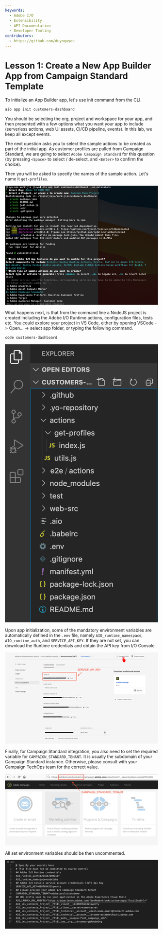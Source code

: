 ```yaml
---
keywords:
  - Adobe I/O
  - Extensibility
  - API Documentation
  - Developer Tooling
contributors: 
  - https://github.com/duynguyen 
---
```


# Lesson 1: Create a New App Builder App from Campaign Standard Template

To initialize an App Builder app, let's use init command from the CLI.

```bash
aio app init customers-dashboard
```

You should be selecting the org, project and workspace for your app, and then presented with a few options what you want your app to include (serverless actions, web UI assets, CI/CD pipeline, events). In this lab, we keep all except events.

The next question asks you to select the sample actions to be created as part of the initial app. As customer profiles are pulled from Campaign Standard, we are going to select `Adobe Campaign Standard` for this question (by pressing `<Space>` to select / de-select, and `<Enter>` to confirm the choice).

Then you will be asked to specify the names of the sample action. Let's name it `get-profiles`.

![app-init](assets/app-init-1.png)

What happens next, is that from the command line a NodeJS project is created including the Adobe I/O Runtime actions, configuration files, tests etc. You could explore your project in VS Code, either by opening VSCode -> Open... -> select app folder, or typing the following command.

```bash
code customers-dashboard
```

![app-explore](assets/app-explore.png)

Upon app initialization, some of the mandatory environment variables are automatically defined in the `.env` file, namely `AIO_runtime_namespace`, `AIO_runtime_auth`, and `SERVICE_API_KEY`. If they are not set, you can download the Runtime credentials and obtain the API key from I/O Console.  

![acs-api-key](assets/acs-api-key.png)

Finally, for Campaign Standard integration, you also need to set the required variable for `CAMPAIGN_STANDARD_TENANT`. It is usually the subdomain of your Campaign Standard instance. Otherwise, please consult with your Campaign TechOps team for the correct value.

![acs-tenant](assets/acs-tenant.png)

All set environment variables should be then uncommented.

![dot-env](assets/dot-env.png)


